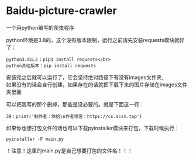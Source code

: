 # Baidu-picture-crawler
一个用python编写的爬虫程序

python环境是3.8的，这个没有版本限制，运行之前请先安装requests模块就好了：
```
python3.8以上：pip3 install requests</br>
python其他版本：pip install requests
```

安装完之后就可以运行了，它会坚持绝对路径下有没有images文件夹,</br>
如果没有的话会自行创建，如果存在的话就把下载下来的图片存储在images文件夹里面

可以把我写的那个删掉，那些是没必要的。就是下面这一行：
```
39：print('制作者：陈拾\n作者博客：https://cs.scsn.top')
```
如果你也想打包文件的话也可以下载pyinstaller模块来打包，下载时候执行：
```
pyinstaller -F main.py
```
！注意！这里的main.py是自己想要打包的文件名！！！
